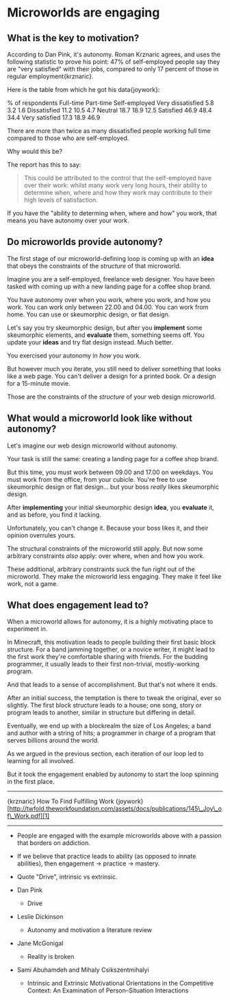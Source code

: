 # Microworlds are engaging

## What is the key to motivation? 

According to Dan Pink, it's autonomy. Roman Krznaric agrees, and uses the following statistic to prove his point: 47% of self-employed people say they are "very satisfied" with their jobs, compared to only 17 percent of those in regular employment{krznaric}.

Here is the table from which he got his data{joywork}: 

% of respondents 
 Full-time Part-time Self-employed 
Very dissatisfied             5.8 3.2 1.6
Dissatisfied                11.2 10.5 4.7
Neutral                     18.7 18.9 12.5
Satisfied                   46.9 48.4 34.4
Very satisfied              17.3 18.9 46.9

There are more than twice as many dissatisfied people working full time compared to those who are self-employed. 

Why would this be?

The report has this to say: 

> This could be attributed to the control that the self-employed have over their work: whilst many work very long hours, their ability to determine when, where and how they work may contribute to their high levels of satisfaction.

If you have the "ability to determing when, where and how" you work, that means you have autonomy over your work.

## Do microworlds provide autonomy?

The first stage of our microworld-defining loop is coming up with an **idea** that obeys the constraints of the *structure* of that microworld.

Imagine you are a self-employed, freelance web designer. You have been tasked with coming up with a new landing page for a coffee shop brand. 

You have autonomy over when you work, where you work, and how you work. You can work only between 22.00 and 04.00. You can work from home. You can use or skeumorphic design, or flat design.

Let's say you try skeumorphic design, but after you **implement** some skeumorphic elements, and **evaluate** them, something seems off. You update your **ideas** and try flat design instead. Much better. 

You exercised your autonomy in *how* you work.

But however much you iterate, you still need to deliver something that looks like a web page. You can't deliver a design for a printed book. Or a design for a 15-minute movie.

Those are the constraints of the *structure* of your web design microworld. 

## What would a microworld look like without autonomy?

Let's imagine our web design microworld without autonomy. 

Your task is still the same: creating a landing page for a coffee shop brand.

But this time, you must work between 09.00 and 17.00 on weekdays. You must work from the office, from your cubicle. You're free to use skeumorphic design or flat design... but your boss *really* likes skeumorphic design.

After **implementing** your initial skeumorphic design **idea**, you **evaluate** it, and as before, you find it lacking.

Unfortunately, you can't change it. Because your boss likes it, and their opinion overrules yours.

The structural constraints of the microworld still apply. But now some arbitrary constraints *also* apply: over where, when and how you work. 

These additional, arbitrary constraints suck the fun right out of the microworld. They make the microworld less engaging. They make it feel like work, not a game.

## What does engagement lead to?

When a microworld allows for autonomy, it is a highly motivating place to experiment in. 

In Minecraft, this motivation leads to people building their first basic block structure. For a band jamming together, or a novice writer, it might lead to the first work they're comfortable sharing with friends. For the budding programmer, it usually leads to their first non-trivial, mostly-working program. 

And that leads to a sense of accomplishment. But that's not where it ends.

After an initial success, the temptation is there to tweak the original, ever so slightly. The first block structure leads to a house; one song, story or program leads to another, similar in structure but differing in detail.

Eventually, we end up with a blockrealm the size of Los Angeles; a band and author with a string of hits; a programmer in charge of a program that serves billions around the world. 

As we argued in the previous section, each iteration of our loop led to learning for all involved. 

But it took the engagement enabled by autonomy to start the loop spinning in the first place. 

---- -------------------
{krznaric} How To Find Fulfilling Work
{joywork} [http://twfold.theworkfoundation.com/assets/docs/publications/145\_Joy\_of\_Work.pdf][1]

---- -------------

* People are engaged with the example microworlds above with a passion that borders on addiction. 
* If we believe that practice leads to ability (as opposed to innate abilities), then engagement -\> practice -\> mastery.
* Quote "Drive", intrinsic vs extrinsic.

* Dan Pink
	* Drive
* Leslie Dickinson
	* Autonomy and motivation a literature review
* Jane McGonigal
	* Reality is broken
* Sami Abuhamdeh and Mihaly Csikszentmihalyi
	* Intrinsic and Extrinsic Motivational Orientations in the Competitive Context: An Examination of Person–Situation Interactions

[1]:	http://twfold.theworkfoundation.com/assets/docs/publications/145_Joy_of_Work.pdf